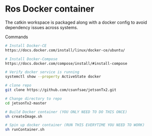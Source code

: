 # Ros Docker container

The catkin workspace is packaged along with a docker config to avoid dependency issues across systems.

Commands
```bash
# Install Docker-CE 
https://docs.docker.com/install/linux/docker-ce/ubuntu/

# Install Docker-Compose 
https://docs.docker.com/compose/install/#install-compose

# Verify docker service is running
systemctl show --property ActiveState docker

# clone repo
git clone https://github.com/csunfsae/jetsonTx2.git

# Change directory to repo
cd jetsonTx2-master

# Build Docker container (YOU ONLY NEED TO DO THIS ONCE)
sh createImage.sh

# Spin up docker container (RUN THIS EVERYTIME YOU NEED TO WORK)
sh runContainer.sh
```
